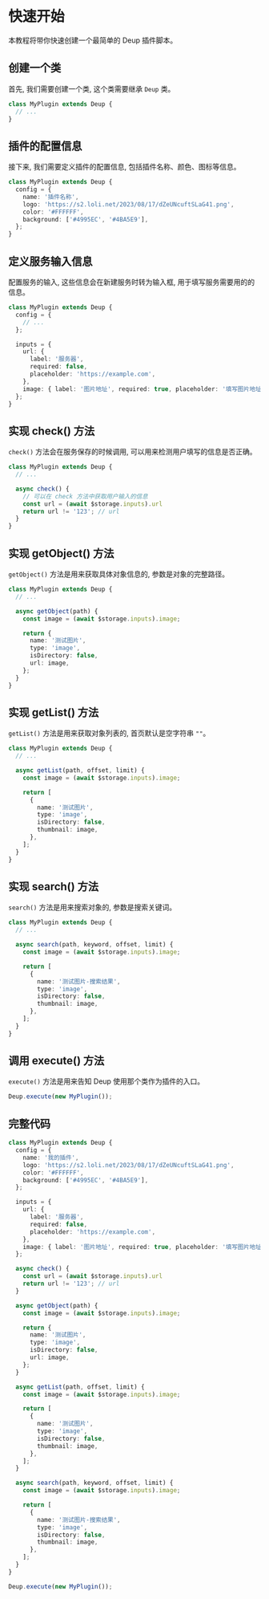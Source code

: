 # 快速开始

本教程将带你快速创建一个最简单的 Deup 插件脚本。

## 创建一个类

首先, 我们需要创建一个类, 这个类需要继承 `Deup` 类。

```typescript
class MyPlugin extends Deup {
  // ...
}
```

## 插件的配置信息

接下来, 我们需要定义插件的配置信息, 包括插件名称、颜色、图标等信息。

```typescript
class MyPlugin extends Deup {
  config = {
    name: '插件名称',
    logo: 'https://s2.loli.net/2023/08/17/dZeUNcuftSLaG41.png',
    color: '#FFFFFF',
    background: ['#4995EC', '#4BA5E9'],
  };
}
```

## 定义服务输入信息

配置服务的输入, 这些信息会在新建服务时转为输入框, 用于填写服务需要用的的信息。

```typescript
class MyPlugin extends Deup {
  config = {
    // ...
  };

  inputs = {
    url: {
      label: '服务器',
      required: false,
      placeholder: 'https://example.com',
    },
    image: { label: '图片地址', required: true, placeholder: '填写图片地址' },
  };
}
```

## 实现 check() 方法

`check()` 方法会在服务保存的时候调用, 可以用来检测用户填写的信息是否正确。

```typescript
class MyPlugin extends Deup {
  // ...

  async check() {
    // 可以在 check 方法中获取用户输入的信息
    const url = (await $storage.inputs).url
    return url != '123'; // url
  }
}
```

## 实现 getObject() 方法

`getObject()` 方法是用来获取具体对象信息的, 参数是对象的完整路径。

```typescript
class MyPlugin extends Deup {
  // ...

  async getObject(path) {
    const image = (await $storage.inputs).image;

    return {
      name: '测试图片',
      type: 'image',
      isDirectory: false,
      url: image,
    };
  }
}
```

## 实现 getList() 方法

`getList()` 方法是用来获取对象列表的, 首页默认是空字符串 `""`。

```typescript
class MyPlugin extends Deup {
  // ...

  async getList(path, offset, limit) {
    const image = (await $storage.inputs).image;

    return [
      {
        name: '测试图片',
        type: 'image',
        isDirectory: false,
        thumbnail: image,
      },
    ];
  }
}
```

## 实现 search() 方法

`search()` 方法是用来搜索对象的, 参数是搜索关键词。

```typescript
class MyPlugin extends Deup {
  // ...

  async search(path, keyword, offset, limit) {
    const image = (await $storage.inputs).image;

    return [
      {
        name: '测试图片-搜索结果',
        type: 'image',
        isDirectory: false,
        thumbnail: image,
      },
    ];
  }
}
```

## 调用 execute() 方法

`execute()` 方法是用来告知 Deup 使用那个类作为插件的入口。

```typescript
Deup.execute(new MyPlugin());
```

## 完整代码

```typescript
class MyPlugin extends Deup {
  config = {
    name: '我的插件',
    logo: 'https://s2.loli.net/2023/08/17/dZeUNcuftSLaG41.png',
    color: '#FFFFFF',
    background: ['#4995EC', '#4BA5E9'],
  };

  inputs = {
    url: {
      label: '服务器',
      required: false,
      placeholder: 'https://example.com',
    },
    image: { label: '图片地址', required: true, placeholder: '填写图片地址' },
  };

  async check() {
    const url = (await $storage.inputs).url
    return url != '123'; // url
  }

  async getObject(path) {
    const image = (await $storage.inputs).image;

    return {
      name: '测试图片',
      type: 'image',
      isDirectory: false,
      url: image,
    };
  }

  async getList(path, offset, limit) {
    const image = (await $storage.inputs).image;

    return [
      {
        name: '测试图片',
        type: 'image',
        isDirectory: false,
        thumbnail: image,
      },
    ];
  }

  async search(path, keyword, offset, limit) {
    const image = (await $storage.inputs).image;

    return [
      {
        name: '测试图片-搜索结果',
        type: 'image',
        isDirectory: false,
        thumbnail: image,
      },
    ];
  }
}

Deup.execute(new MyPlugin());
```